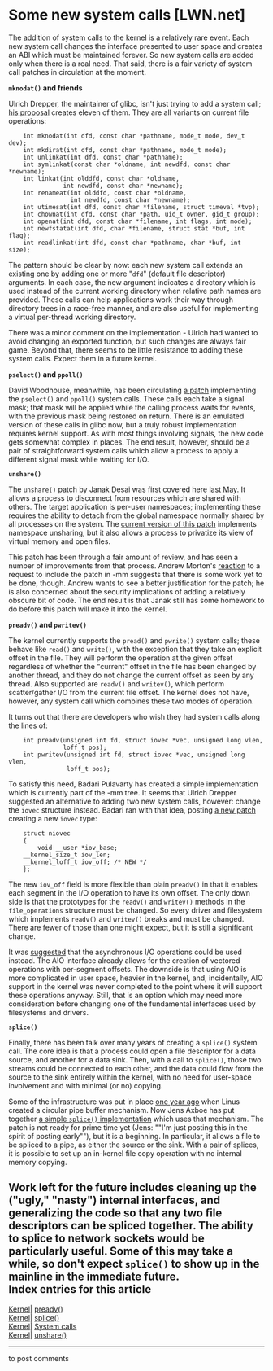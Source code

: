 # Some new system calls [LWN.net]

The addition of system calls to the kernel is a relatively rare event. Each new system call changes the interface presented to user space and creates an ABI which must be maintained forever. So new system calls are added only when there is a real need. That said, there is a fair variety of system call patches in circulation at the moment. 

**`mknodat()` and friends**

Ulrich Drepper, the maintainer of glibc, isn't just trying to add a system call; [his proposal](http://lwn.net/Articles/164584/) creates eleven of them. They are all variants on current file operations: 
    
    
        int mknodat(int dfd, const char *pathname, mode_t mode, dev_t dev);
        int mkdirat(int dfd, const char *pathname, mode_t mode);
        int unlinkat(int dfd, const char *pathname);
        int symlinkat(const char *oldname, int newdfd, const char *newname);
        int linkat(int olddfd, const char *oldname, 
                   int newdfd, const char *newname);
        int renameat(int olddfd, const char *oldname,
                     int newdfd, const char *newname);
        int utimesat(int dfd, const char *filename, struct timeval *tvp);
        int chownat(int dfd, const char *path, uid_t owner, gid_t group);
        int openat(int dfd, const char *filename, int flags, int mode);
        int newfstatat(int dfd, char *filename, struct stat *buf, int flag);
        int readlinkat(int dfd, const char *pathname, char *buf, int size);
    

The pattern should be clear by now: each new system call extends an existing one by adding one or more "`dfd`" (default file descriptor) arguments. In each case, the new argument indicates a directory which is used instead of the current working directory when relative path names are provided. These calls can help applications work their way through directory trees in a race-free manner, and are also useful for implementing a virtual per-thread working directory. 

There was a minor comment on the implementation - Ulrich had wanted to avoid changing an exported function, but such changes are always fair game. Beyond that, there seems to be little resistance to adding these system calls. Expect them in a future kernel. 

**`pselect()` and `ppoll()`**

David Woodhouse, meanwhile, has been circulating [a patch](/Articles/164892/) implementing the `pselect()` and `ppoll()` system calls. These calls each take a signal mask; that mask will be applied while the calling process waits for events, with the previous mask being restored on return. There is an emulated version of these calls in glibc now, but a truly robust implementation requires kernel support. As with most things involving signals, the new code gets somewhat complex in places. The end result, however, should be a pair of straightforward system calls which allow a process to apply a different signal mask while waiting for I/O. 

**`unshare()`**

The `unshare()` patch by Janak Desai was first covered here [last May](http://lwn.net/Articles/135321/). It allows a process to disconnect from resources which are shared with others. The target application is per-user namespaces; implementing these requires the ability to detach from the global namespace normally shared by all processes on the system. The [current version of this patch](http://lwn.net/Articles/163772/) implements namespace unsharing, but it also allows a process to privatize its view of virtual memory and open files. 

This patch has been through a fair amount of review, and has seen a number of improvements from that process. Andrew Morton's [reaction](/Articles/164907/) to a request to include the patch in -mm suggests that there is some work yet to be done, though. Andrew wants to see a better justification for the patch; he is also concerned about the security implications of adding a relatively obscure bit of code. The end result is that Janak still has some homework to do before this patch will make it into the kernel. 

**`preadv()` and `pwritev()`**

The kernel currently supports the `pread()` and `pwrite()` system calls; these behave like `read()` and `write()`, with the exception that they take an explicit offset in the file. They will perform the operation at the given offset regardless of whether the "current" offset in the file has been changed by another thread, and they do not change the current offset as seen by any thread. Also supported are `readv()` and `writev()`, which perform scatter/gather I/O from the current file offset. The kernel does not have, however, any system call which combines these two modes of operation. 

It turns out that there are developers who wish they had system calls along the lines of: 
    
    
        int preadv(unsigned int fd, struct iovec *vec, unsigned long vlen,
                   loff_t pos);
        int pwritev(unsigned int fd, struct iovec *vec, unsigned long vlen,
                    loff_t pos);
    

To satisfy this need, Badari Pulavarty has created a simple implementation which is currently part of the -mm tree. It seems that Ulrich Drepper suggested an alternative to adding two new system calls, however: change the `iovec` structure instead. Badari ran with that idea, posting [a new patch](http://lwn.net/Articles/165036/) creating a new `iovec` type: 
    
    
        struct niovec
        {
            void __user *iov_base;
    	__kernel_size_t iov_len;
    	__kernel_loff_t iov_off; /* NEW */
        };
    

The new `iov_off` field is more flexible than plain `preadv()` in that it enables each segment in the I/O operation to have its own offset. The only down side is that the prototypes for the `readv()` and `writev()` methods in the `file_operations` structure must be changed. So every driver and filesystem which implements `readv()` and `writev()` breaks and must be changed. There are fewer of those than one might expect, but it is still a significant change. 

It was [suggested](/Articles/165196/) that the asynchronous I/O operations could be used instead. The AIO interface already allows for the creation of vectored operations with per-segment offsets. The downside is that using AIO is more complicated in user space, heavier in the kernel, and, incidentally, AIO support in the kernel was never completed to the point where it will support these operations anyway. Still, that is an option which may need more consideration before changing one of the fundamental interfaces used by filesystems and drivers. 

**`splice()`**

Finally, there has been talk over many years of creating a `splice()` system call. The core idea is that a process could open a file descriptor for a data source, and another for a data sink. Then, with a call to `splice()`, those two streams could be connected to each other, and the data could flow from the source to the sink entirely within the kernel, with no need for user-space involvement and with minimal (or no) copying. 

Some of the infrastructure was put in place [one year ago](http://lwn.net/Articles/119682/) when Linus created a circular pipe buffer mechanism. Now Jens Axboe has put together [a simple `splice()` implementation](http://lwn.net/Articles/164806/) which uses that mechanism. The patch is not ready for prime time yet (Jens: ""I'm just posting this in the spirit of posting early""), but it is a beginning. In particular, it allows a file to be spliced to a pipe, as either the source or the sink. With a pair of splices, it is possible to set up an in-kernel file copy operation with no internal memory copying. 

Work left for the future includes cleaning up the ("ugly," "nasty") internal interfaces, and generalizing the code so that any two file descriptors can be spliced together. The ability to splice to network sockets would be particularly useful. Some of this may take a while, so don't expect `splice()` to show up in the mainline in the immediate future.  
Index entries for this article  
---  
[Kernel](/Kernel/Index)| [preadv()](/Kernel/Index#preadv)  
[Kernel](/Kernel/Index)| [splice()](/Kernel/Index#splice)  
[Kernel](/Kernel/Index)| [System calls](/Kernel/Index#System_calls)  
[Kernel](/Kernel/Index)| [unshare()](/Kernel/Index#unshare)  
  


* * *

to post comments 
